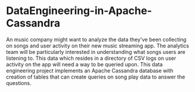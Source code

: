 # DataEngineering-in-Apache-Cassandra
An music company might want to analyze the data they've been collecting on songs and user activity on their new music streaming app. The analytics team will be particularly interested in understanding what songs users are listening to. This data which resides in a directory of CSV logs on user activity on the app will need a way to be queried upon. This data engineering project implements an Apache Cassandra database with creation of tables that can create queries on song play data to answer the questions.
